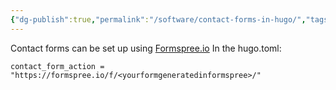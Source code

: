 ```yaml
---
{"dg-publish":true,"permalink":"/software/contact-forms-in-hugo/","tags":["hugo","webistes"]}
---
```


Contact forms can be set up using [Formspree.io](https://formspree.io)
In the hugo.toml:

```
contact_form_action = "https://formspree.io/f/<yourformgeneratedinformspree>/"
```

